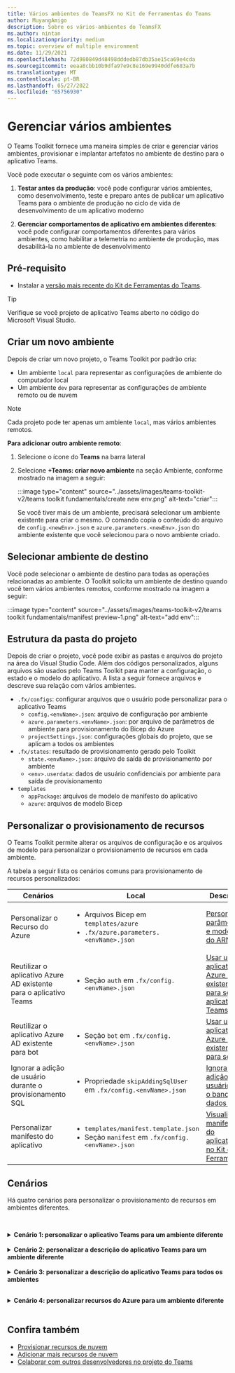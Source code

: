 ```yaml
---
title: Vários ambientes do TeamsFX no Kit de Ferramentas do Teams
author: MuyangAmigo
description: Sobre os vários-ambientes do TeamsFX
ms.author: nintan
ms.localizationpriority: medium
ms.topic: overview of multiple environment
ms.date: 11/29/2021
ms.openlocfilehash: 72d980849d48498dddedb87db35ae15ca69e4cda
ms.sourcegitcommit: eeaa8cbb10b9dfa97e9c8e169e9940ddfe683a7b
ms.translationtype: MT
ms.contentlocale: pt-BR
ms.lasthandoff: 05/27/2022
ms.locfileid: "65756930"
---
```

# <a name="manage-multiple-environments"></a>Gerenciar vários ambientes

 O Teams Toolkit fornece uma maneira simples de criar e gerenciar vários ambientes, provisionar e implantar artefatos no ambiente de destino para o aplicativo Teams.

 Você pode executar o seguinte com os vários ambientes:

1. **Testar antes da produção**: você pode configurar vários ambientes, como desenvolvimento, teste e preparo antes de publicar um aplicativo Teams para o ambiente de produção no ciclo de vida de desenvolvimento de um aplicativo moderno

2. **Gerenciar comportamentos de aplicativo em ambientes diferentes**: você pode configurar comportamentos diferentes para vários ambientes, como habilitar a telemetria no ambiente de produção, mas desabilitá-la no ambiente de desenvolvimento

## <a name="prerequisite"></a>Pré-requisito

* Instalar a [versão mais recente do Kit de Ferramentas do Teams](https://marketplace.visualstudio.com/items?itemName=TeamsDevApp.ms-teams-vscode-extension).

> [!TIP]
> Verifique se você projeto de aplicativo Teams aberto no código do Microsoft Visual Studio.

## <a name="create-a-new-environment"></a>Criar um novo ambiente

Depois de criar um novo projeto, o Teams Toolkit por padrão cria:

* Um ambiente `local` para representar as configurações de ambiente do computador local
* Um ambiente `dev` para representar as configurações de ambiente remoto ou de nuvem

> [!NOTE]
> Cada projeto pode ter apenas um ambiente `local`, mas vários ambientes remotos.

**Para adicionar outro ambiente remoto**:

1. Selecione o ícone do **Teams** na barra lateral
2. Selecione **+Teams: criar novo ambiente** na seção Ambiente, conforme mostrado na imagem a seguir:

   :::image type="content" source="../assets/images/teams-toolkit-v2/teams toolkit fundamentals/create new env.png" alt-text="criar":::

   Se você tiver mais de um ambiente, precisará selecionar um ambiente existente para criar o mesmo. O comando copia o conteúdo do arquivo de `config.<newEnv>.json` e `azure.parameters.<newEnv>.json` do ambiente existente que você selecionou para o novo ambiente criado.

## <a name="select-target-environment"></a>Selecionar ambiente de destino

Você pode selecionar o ambiente de destino para todas as operações relacionadas ao ambiente. O Toolkit solicita um ambiente de destino quando você tem vários ambientes remotos, conforme mostrado na imagem a seguir:

:::image type="content" source="../assets/images/teams-toolkit-v2/teams toolkit fundamentals/manifest preview-1.png" alt-text="add env":::

## <a name="project-folder-structure"></a>Estrutura da pasta do projeto

Depois de criar o projeto, você pode exibir as pastas e arquivos do projeto na área do Visual Studio Code. Além dos códigos personalizados, alguns arquivos são usados pelo Teams Toolkit para manter a configuração, o estado e o modelo do aplicativo. A lista a seguir fornece arquivos e descreve sua relação com vários ambientes.

* `.fx/configs`: configurar arquivos que o usuário pode personalizar para o aplicativo Teams
  * `config.<envName>.json`: arquivo de configuração por ambiente 
  * `azure.parameters.<envName>.json`: por arquivo de parâmetros de ambiente para provisionamento do Bicep do Azure
  * `projectSettings.json`: configurações globais do projeto, que se aplicam a todos os ambientes
* `.fx/states`: resultado de provisionamento gerado pelo Toolkit
  * `state.<envName>.json`: arquivo de saída de provisionamento por ambiente
  * `<env>.userdata`: dados de usuário confidenciais por ambiente para saída de provisionamento
* `templates`
  * `appPackage`: arquivos de modelo de manifesto do aplicativo
  * `azure`: arquivos de modelo Bicep

## <a name="customize-resource-provision"></a>Personalizar o provisionamento de recursos

O Teams Toolkit permite alterar os arquivos de configuração e os arquivos de modelo para personalizar o provisionamento de recursos em cada ambiente.

A tabela a seguir lista os cenários comuns para provisionamento de recursos personalizados:

| Cenários | Local| Descrição |
| --- | --- | --- |
| Personalizar o Recurso do Azure | <ul> <li>Arquivos Bicep em `templates/azure`</li> <li>`.fx/azure.parameters.<envName>.json`</li></ul> | [Personalizar parâmetros e modelos do ARM](provision.md#customize-arm-parameters-and-templates) |
| Reutilizar o aplicativo Azure AD existente para o aplicativo Teams | <ul> <li>Seção `auth` em `.fx/config.<envName>.json`</li> </ul> |  [Usar um aplicativo Azure AD existente para seu aplicativo Teams](provision.md#use-an-existing-azure-ad-app-for-your-teams-app) |
| Reutilizar o aplicativo Azure AD existente para bot | <ul> <li>Seção `bot` em `.fx/config.<envName>.json`</li> </ul> | [Usar um aplicativo Azure AD existente para seu bot](provision.md#use-an-existing-azure-ad-app-for-your-bot) |
| Ignorar a adição de usuário durante o provisionamento SQL | <ul> <li>Propriedade `skipAddingSqlUser` em `.fx/config.<envName>.json`</li> </ul> | [Ignorar a adição de usuário para o banco de dados SQL](provision.md#skip-adding-user-for-sql-database) |
| Personalizar manifesto do aplicativo | <ul> <li>`templates/manifest.template.json`</li> <li>Seção `manifest` em `.fx/config.<envName>.json`</li>  </ul> | [Visualizar manifesto do aplicativo no Kit de Ferramentas](TeamsFx-preview-and-customize-app-manifest.md)|

## <a name="scenarios"></a>Cenários

Há quatro cenários para personalizar o provisionamento de recursos em ambientes diferentes.
<br>

<br><details>
<summary><b>Cenário 1: personalizar o aplicativo Teams para um ambiente diferente</b></summary>

Você pode definir o nome do aplicativo Teams para `myapp(dev)` dos ambientes padrões `dev` e `myapp(staging)` para o ambiente de preparo `staging`.

Execute as seguintes etapas para personalização:

1. Abrir arquivo de configuração `.fx/configs/config.dev.json`
2. Atualizar a propriedade de *manifesto > appName > abreviação* para `myapp(dev)`

  As atualizações para `.fx/configs/config.dev.json` são as seguintes:

  ```json
  {
      "$schema": "https://aka.ms/teamsfx-env-config-schema",
      "description": "You can customize the TeamsFx config for different environments.   Visit https://aka.ms/teamsfx-env-config to learn more about this.",
      "manifest": {
          "appName": {
              "short": "myapp(dev)"
              ...
          }
      }
      ...
  }
  ```

3. Criar um novo ambiente e nomeá-lo `staging` se ele não existir
4. Abrir arquivo de configuração `.fx/configs/config.staging.json`
5. Atualizar a mesma propriedade `myapp(staging)`
6. Execute o comando de provisão nos ambientes `dev` e `staging` para atualizar o nome do aplicativo em ambientes remotos. Para executar o comando provisionar com o Teams Toolkit, confira[provisionar](provision.md#provision-using-teams-toolkit)
</details>
<br>


<details>
<summary><b>Cenário 2: personalizar a descrição do aplicativo Teams para um ambiente diferente</b></summary>

Nesse cenário, você aprenderá a definir diferentes descrições do aplicativo Teams para os diferentes ambientes:

* Para o ambiente padrão `dev`, a descrição é `my app description for dev`
* Para o ambiente de preparo `staging`, a descrição é `my app description for staging`

Execute as seguintes etapas para personalização:

1. Abrir arquivo de configuração `.fx/configs/config.dev.json`
2. Adicionar nova propriedade de *manifesto > descrição > abreviação* com valor `my app description for dev`

  As atualizações para `.fx/configs/config.dev.json` são as seguintes:

  ```json
  {
      "$schema": "https://aka.ms/teamsfx-env-config-schema",
      "description": "You can customize the TeamsFx config for different environments.   Visit https://aka.ms/teamsfx-env-config to learn more about this.",
      "manifest": {
          ...
          "description": {
              "short": "`my app description for dev"
              ...
          }
      }
      ...
  }
  ```

3. Criar um novo ambiente e nomeá-lo `staging` se ele não existir
4. Abrir arquivo de configuração `.fx/configs/config.staging.json`
5. Adicionar a mesma propriedade para `my app description for staging`
6. Abrir o modelo de manifesto do aplicativo Teams`templates/appPackage/manifest.template.json`
7. Atualizar a propriedade `description > short` para usar a **variável** definida em configurar arquivos com sintaxe de mustache `{{config.manifest.description.short}}`
  
  As atualizações para `manifest.template.json` são as seguintes:

  ```json
  {
    "$schema": "https://developer.microsoft.com/en-us/json-schemas/teams/v1.11/MicrosoftTeams.schema.json",
    "manifestVersion": "1.11",
    "version": "1.0.0",
    ...
    "description": {
      "short": "{{config.manifest.description.short}}", 
      ...
    },
    ...
  }
  ```

8. Execute o comando de provisão nos ambientes `dev` e `staging` para atualizar o nome do aplicativo em ambientes remotos. Para executar o comando de provisão com o Teams Toolkit, confira [provisionar](provision.md#provision-using-teams-toolkit)

</details>
<br>

<details>
<summary><b>Cenário 3: personalizar a descrição do aplicativo Teams para todos os ambientes</b></summary>

Nesse cenário, você aprenderá a definir a descrição do aplicativo Teams para `my app description` em todos os ambientes.

Como o modelo de manifesto do aplicativo Teams é compartilhado em todos os ambientes, podemos atualizar o valor de descrição nele para nosso destino:

1. Abrir o modelo de manifesto do aplicativo Teams`templates/appPackage/manifest.template.json`
2. Atualizar a propriedade `description > short` com **cadeia de caracteres codificada** `my app description`
  
  As atualizações para `manifest.template.json` são as seguintes:

  ```json
  {
    "$schema": "https://developer.microsoft.com/en-us/json-schemas/teams/v1.11/MicrosoftTeams.schema.json",
    "manifestVersion": "1.11",
    "version": "1.0.0",
    ...
    "description": {
      "short": "my app description",
      ...
    },
    ...
  }

  ```

3. Execute o comando de provisão em **todos** os ambientes para atualizar o nome do aplicativo em ambientes remotos. Para executar o comando provisionar com Teams Toolkit, consulte [provisionar](provision.md#provision-using-teams-toolkit).

<br></details>
<br>

<details>
<br><summary><b>Cenário 4: personalizar recursos do Azure para um ambiente diferente</b></summary>
Você pode personalizar os recursos do Azure para cada ambiente, por exemplo, especificar o nome da Função do Azure editando o ambiente correspondente para fx/configs/azure.parameters. {env}.json. arquivo.

Para obter mais informações sobre arquivos de parâmetro e modelo Bicep, consulte [provisionar recursos de nuvem](provision.md)
</details>
</br>

## <a name="see-also"></a>Confira também

* [Provisionar recursos de nuvem](provision.md)
* [Adicionar mais recursos de nuvem](add-resource.md)
* [Colaborar com outros desenvolvedores no projeto do Teams](TeamsFx-collaboration.md)
